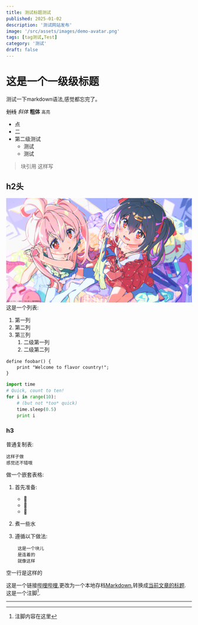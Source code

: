 ```yaml
---
title: 测试标题测试
published: 2025-01-02
description: '测试网站发布'
image: '/src/assets/images/demo-avatar.png'
tags: [tag测试,Test]
category: '测试'
draft: false 
---
```

# 这是一个一级级标题

测试一下markdown语法,感觉都忘完了。

~~划线~~  _斜体_ **粗体**  `高亮`
- 点
- 二
- 第二级测试
    - 测试
    - 测试

> 块引用
>这样写

## h2头
![alt text](1-1.jpg)
这是一个列表:

1. 第一列
2. 第二列
3. 第三列
    1. 二级第一列
    2. 二级第二列


```
define foobar() {
    print "Welcome to flavor country!";
}
```
```python
import time
# Quick, count to ten!
for i in range(10):
    # (but not *too* quick)
    time.sleep(0.5)
    print i
```

### h3

普通复制表:

    这样子做
    感觉还不错哦


做一个嵌套表格:

1. 首先准备:
    - 🥕
    - 🍎
    - 🍌
2. 煮一些水
3. 遵循以下做法:

        这是一个块儿
        是连着的
        就像这样
    
空一行是这样的

这是一个链接[哔哩哔哩](www.bilibili.com),更改为一个本地存档[Markdown](local-doc.html),转换成[当前文章的标题](#这是一个一级级标题). 这是一个注脚[^1].

[^1]: 注脚内容在这里

---

